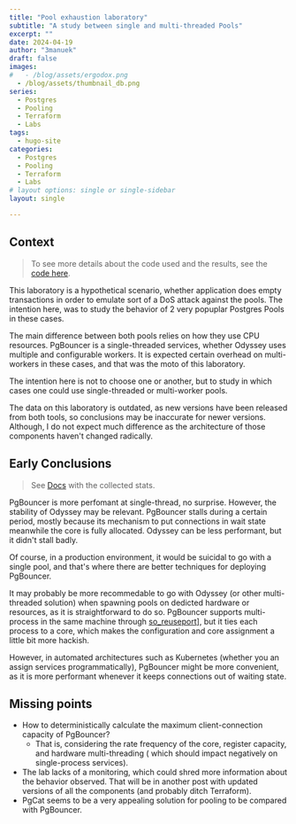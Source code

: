 ```yaml
---
title: "Pool exhaustion laboratory"
subtitle: "A study between single and multi-threaded Pools"
excerpt: ""
date: 2024-04-19
author: "3manuek"
draft: false
images:
#   - /blog/assets/ergodox.png
  - /blog/assets/thumbnail_db.png
series:
  - Postgres
  - Pooling
  - Terraform
  - Labs
tags:
  - hugo-site
categories:
  - Postgres
  - Pooling
  - Terraform
  - Labs
# layout options: single or single-sidebar
layout: single

---
```



## Context

>
> To see more details about the code used and the results, see the [code here](https://github.com/3manuek/exhausting_pools).
>

This laboratory is a hypothetical scenario, whether application does empty transactions
in order to emulate sort of a DoS attack against the pools. The intention here, was to 
study the behavior of 2 very popuplar Postgres Pools in these cases.

The main difference between both pools relies on how they use CPU resources. PgBouncer
is a single-threaded services, whether Odyssey uses multiple and configurable workers. It is expected certain
overhead on multi-workers in these cases, and that was the moto of this laboratory.

The intention here is not to choose one or another, but to study in which cases one could
use single-threaded or multi-worker pools. 

The data on this laboratory is outdated, as new versions have been released from both tools,
so conclusions may be inaccurate for newer versions. Although, I do not expect much difference
as the architecture of those components haven't changed radically.



## Early Conclusions

> See [Docs](https://github.com/3manuek/exhausting_pools/doc/) with the collected stats.

PgBouncer is more perfomant at single-thread, no surprise. However, the stability of Odyssey
may be relevant. PgBouncer stalls during a certain period, mostly because its mechanism to 
put connections in wait state meanwhile the core is fully allocated. Odyssey can be less
performant, but it didn't stall badly.

Of course, in a production environment, it would be suicidal to go with a single pool, and 
that's where there are better techniques for deploying PgBouncer.

It may probably be more recommedable to go with Odyssey (or other multi-threaded solution) when
spawning pools on dedicted hardware or resources, as it is straightforward to do so. PgBouncer
supports multi-process in the same machine through [so_reuseport](https://www.pgbouncer.org/config.html#so_reuseport)],
but it ties each process to a core, which makes the configuration and core assignment a little
bit more hackish.

However, in automated architectures such as Kubernetes (whether you an assign services programmatically),
PgBouncer might be more convenient, as it is more performant whenever it keeps connections out of
waiting state.

## Missing points

- How to deterministically calculate the maximum client-connection capacity of PgBouncer?
  - That is, considering the rate frequency of the core, register capacity, and hardware multi-threading ( which
    should impact negatively on single-process services).
- The lab lacks of a monitoring, which could shred more information about the behavior observed. That will be in 
  another post with updated versions of all the components (and probably ditch Terraform).
- PgCat seems to be a very appealing solution for pooling to be compared with PgBouncer.